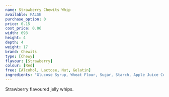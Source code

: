 ```yaml
---
name: Strawberry Chewits Whip
available: FALSE
purchase_option: 0
price: 0.15
cost_price: 0.06
width: 693
height: 4
depth: 4
weight: 17
brand: Chewits
type: [Chewy]
flavour: [Strawberry]
colour: [Red]
free: [Alcohol, Lactose, Nut, Gelatin]
ingredients: "Glucose Syrup, Wheat Flour, Sugar, Starch, Apple Juice Concentrate, Hydrogenated Vegetable Oil, Citric Acid, Flavouring, Glazing Agent (Shellac), Emulsifier (E471), Colours: E102, E133"
---
```

Strawberry flavoured jelly whips.
